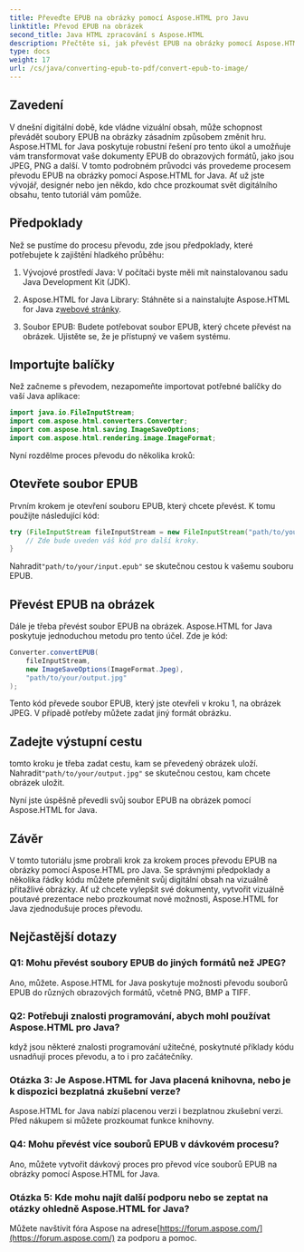 ```yaml
---
title: Převeďte EPUB na obrázky pomocí Aspose.HTML pro Javu
linktitle: Převod EPUB na obrázek
second_title: Java HTML zpracování s Aspose.HTML
description: Přečtěte si, jak převést EPUB na obrázky pomocí Aspose.HTML pro Java. Transformujte svůj digitální obsah bez námahy. Včetně průvodce krok za krokem.
type: docs
weight: 17
url: /cs/java/converting-epub-to-pdf/convert-epub-to-image/
---
```


## Zavedení

V dnešní digitální době, kde vládne vizuální obsah, může schopnost převádět soubory EPUB na obrázky zásadním způsobem změnit hru. Aspose.HTML for Java poskytuje robustní řešení pro tento úkol a umožňuje vám transformovat vaše dokumenty EPUB do obrazových formátů, jako jsou JPEG, PNG a další. V tomto podrobném průvodci vás provedeme procesem převodu EPUB na obrázky pomocí Aspose.HTML for Java. Ať už jste vývojář, designér nebo jen někdo, kdo chce prozkoumat svět digitálního obsahu, tento tutoriál vám pomůže.

## Předpoklady

Než se pustíme do procesu převodu, zde jsou předpoklady, které potřebujete k zajištění hladkého průběhu:

1. Vývojové prostředí Java: V počítači byste měli mít nainstalovanou sadu Java Development Kit (JDK).

2.  Aspose.HTML for Java Library: Stáhněte si a nainstalujte Aspose.HTML for Java z[webové stránky](https://releases.aspose.com/html/java/).

3. Soubor EPUB: Budete potřebovat soubor EPUB, který chcete převést na obrázek. Ujistěte se, že je přístupný ve vašem systému.

## Importujte balíčky

Než začneme s převodem, nezapomeňte importovat potřebné balíčky do vaší Java aplikace:

```java
import java.io.FileInputStream;
import com.aspose.html.converters.Converter;
import com.aspose.html.saving.ImageSaveOptions;
import com.aspose.html.rendering.image.ImageFormat;
```

Nyní rozdělme proces převodu do několika kroků:

## Otevřete soubor EPUB

Prvním krokem je otevření souboru EPUB, který chcete převést. K tomu použijte následující kód:

```java
try (FileInputStream fileInputStream = new FileInputStream("path/to/your/input.epub")) {
    // Zde bude uveden váš kód pro další kroky.
}
```

 Nahradit`"path/to/your/input.epub"` se skutečnou cestou k vašemu souboru EPUB.

## Převést EPUB na obrázek

Dále je třeba převést soubor EPUB na obrázek. Aspose.HTML for Java poskytuje jednoduchou metodu pro tento účel. Zde je kód:

```java
Converter.convertEPUB(
    fileInputStream,
    new ImageSaveOptions(ImageFormat.Jpeg),
    "path/to/your/output.jpg"
);
```

Tento kód převede soubor EPUB, který jste otevřeli v kroku 1, na obrázek JPEG. V případě potřeby můžete zadat jiný formát obrázku.

## Zadejte výstupní cestu

 tomto kroku je třeba zadat cestu, kam se převedený obrázek uloží. Nahradit`"path/to/your/output.jpg"` se skutečnou cestou, kam chcete obrázek uložit.

Nyní jste úspěšně převedli svůj soubor EPUB na obrázek pomocí Aspose.HTML for Java.

## Závěr

V tomto tutoriálu jsme probrali krok za krokem proces převodu EPUB na obrázky pomocí Aspose.HTML pro Java. Se správnými předpoklady a několika řádky kódu můžete přeměnit svůj digitální obsah na vizuálně přitažlivé obrázky. Ať už chcete vylepšit své dokumenty, vytvořit vizuálně poutavé prezentace nebo prozkoumat nové možnosti, Aspose.HTML for Java zjednodušuje proces převodu.

## Nejčastější dotazy

### Q1: Mohu převést soubory EPUB do jiných formátů než JPEG?
Ano, můžete. Aspose.HTML for Java poskytuje možnosti převodu souborů EPUB do různých obrazových formátů, včetně PNG, BMP a TIFF.

### Q2: Potřebuji znalosti programování, abych mohl používat Aspose.HTML pro Java?
když jsou některé znalosti programování užitečné, poskytnuté příklady kódu usnadňují proces převodu, a to i pro začátečníky.

### Otázka 3: Je Aspose.HTML for Java placená knihovna, nebo je k dispozici bezplatná zkušební verze?
Aspose.HTML for Java nabízí placenou verzi i bezplatnou zkušební verzi. Před nákupem si můžete prozkoumat funkce knihovny.

### Q4: Mohu převést více souborů EPUB v dávkovém procesu?
Ano, můžete vytvořit dávkový proces pro převod více souborů EPUB na obrázky pomocí Aspose.HTML for Java.

### Otázka 5: Kde mohu najít další podporu nebo se zeptat na otázky ohledně Aspose.HTML for Java?
 Můžete navštívit fóra Aspose na adrese[https://forum.aspose.com/](https://forum.aspose.com/) za podporu a pomoc.